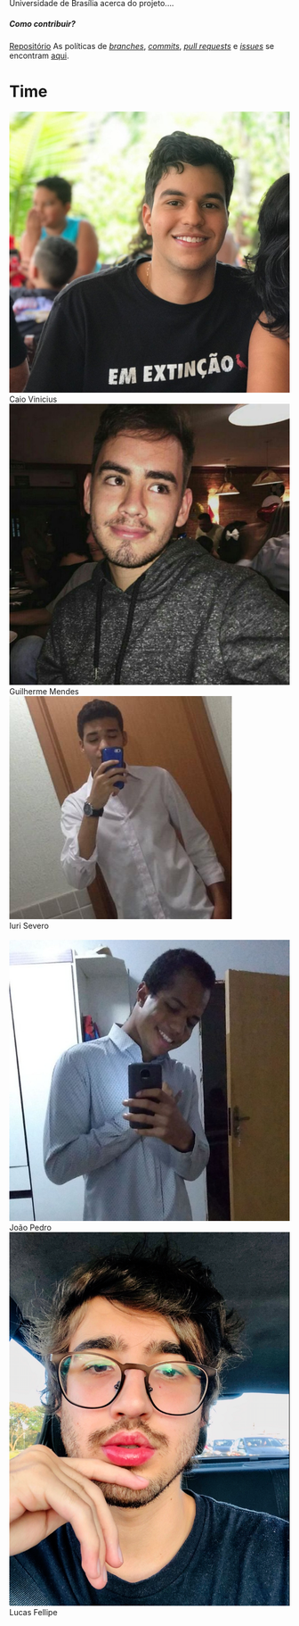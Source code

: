 ### <pre>     </pre>

<div class="protype" style="margin-top:-128px">
  <div class="row">
    <div class="col-sm">    

  Repositório destinado à disciplina de Arquitetura & Desenho de Software da Universidade de Brasília acerca do projeto....
  ##### Como contribuir?

  [Repositório](https://github.com/UnBArqDsw/2020.1_G13_Projeto)
  As políticas de [_branches_](/docs/policies/branches.md), [_commits_](/docs/policies/commits.md), [_pull requests_](/docs/policies/pull_request.md) e [_issues_](/docs/policies/issues.md) se encontram [aqui](/docs/policies/policies.md).
    </div>
  
  </div>
<div>




<h1 class="display-1 sub-title2">Time</h1>

<div class="container">
  <div class="row">
    <div class="col-sm container-img">
    <img src="docs/assets/img/product/team/caio-vinicius.jpg" alt="Ateldy Filho" class="img-thumbnail image">
            <div class="middle">
              <div class="text">
                Caio Vinicius
              </div>
            </div>
    </div>
    <div class="col-sm container-img">
    <img src="docs/assets/img/product/team/guilherme-mendes.jpg" alt="Bruno Dantas" class="img-thumbnail image">  
          <div class="middle">
            <div class="text">
              Guilherme Mendes
            </div>
          </div>
    </div>
    <div class="col-sm container-img">
    <img src="docs/assets/img/product/team/iuri-severo.jpg" alt="Vitor Gomes" class="img-thumbnail image">
        <div class="middle">
          <div class="text">
            Iuri Severo
          </div>
        </div>
    </div>
  </div>
  <br />
  <div class="row">
    <div class="col-sm container-img">
    <img src="docs/assets/img/product/team/joao-pedro.jpg" alt="João Vitor" class="img-thumbnail image">
        <div class="middle">
          <div class="text">
            João Pedro
          </div>
        </div>
    </div>    
    <div class="col-sm container-img">
    <img src="docs/assets/img/product/team/lucas-fellipe.jpg" alt="Guilherme Mendes" class="img-thumbnail image">
        <div class="middle">
            <div class="text">
              Lucas Fellipe
            </div>
        </div>
    </div>
  </div>
</div>

